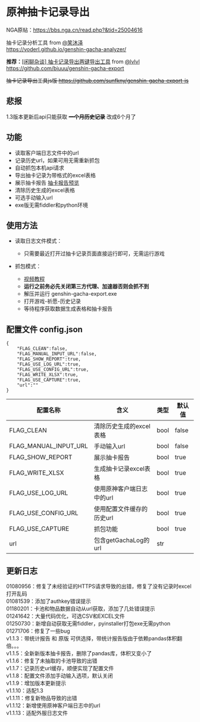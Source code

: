 # 原神抽卡记录导出

NGA原帖：https://bbs.nga.cn/read.php?&tid=25004616  

抽卡记录分析工具 from [@笑沐泽](https://bbs.nga.cn/read.php?tid=25004616&page=16#pid491033187Anchor)  
https://voderl.github.io/genshin-gacha-analyzer/

**推荐：**[[闲聊杂谈] 抽卡记录导出两键导出工具](https://bbs.nga.cn/read.php?tid=25559039) from [@lvlvl](https://bbs.nga.cn/nuke.php?func=ucp&uid=2260231)  
https://github.com/biuuu/genshin-gacha-export

~~抽卡记录导出工具js版 https://github.com/sunfkny/genshin-gacha-export-js~~  

## 悲报
1.3版本更新后api只能获取 ~~**一个月历史记录**~~ 改成6个月了

## 功能

 - 读取客户端日志文件中的url
 - 记录历史url，如果可用无需重新抓包
 - 自动抓包本机api请求
 - 导出抽卡记录为带格式的excel表格
 - 展示抽卡报告 [抽卡报告预览](抽卡报告.md)
 - 清除历史生成的excel表格
 - 可选手动输入url
 - exe版无需fiddler和python环境


## 使用方法
- 读取日志文件模式：

    - 只需要最近打开过抽卡记录页面直接运行即可，无需运行游戏

- 抓包模式：

    - [视频教程](https://www.bilibili.com/video/BV1tr4y1K7Ea/)  
    - **运行之前务必先关闭第三方代理、加速器否则会抓不到**
    - 解压并运行 genshin-gacha-export.exe  
    - 打开游戏-祈愿-历史记录  
    - 等待程序获取数据生成表格和抽卡报告  


## 配置文件 config.json

```
{
    "FLAG_CLEAN":false,
    "FLAG_MANUAL_INPUT_URL":false,
    "FLAG_SHOW_REPORT":true,
    "FLAG_USE_LOG_URL":true,
    "FLAG_USE_CONFIG_URL":true,
    "FLAG_WRITE_XLSX":true,
    "FLAG_USE_CAPTURE":true,
    "url":""
}
```
| 配置名称              | 含义                   | 类型 | 默认值 |
| --------------------- | ---------------------- | ---- | ------ |
| FLAG_CLEAN            | 清除历史生成的excel表格 | bool | false   |
| FLAG_MANUAL_INPUT_URL | 手动输入url            | bool | false  |
| FLAG_SHOW_REPORT      | 展示抽卡报告           | bool | true   |
| FLAG_WRITE_XLSX       | 生成抽卡记录excel表格 | bool |  true  |
| FLAG_USE_LOG_URL       | 使用原神客户端日志中的url | bool |  true  |
| FLAG_USE_CONFIG_URL       | 使用配置文件缓存的历史url | bool |  true  |
| FLAG_USE_CAPTURE       | 抓包功能 | bool |  true  |
| url                   | 包含getGachaLog的url  | str  |        |


## 更新日志

01080956：修复了未经验证的HTTPS请求导致的出错，修复了没有记录时excel打开乱码  
01081539：添加了authkey错误提示  
01180201：卡池和物品数据自动从url获取，添加了几处错误提示  
01241642：大量代码优化，可选CSV和EXCEL文件  
01250730：新增自动获取无需fiddler，pyinstaller打包exe无需python  
01271706：修复了一些bug  
v1.1.3：带统计报告 和 原版 可供选择，带统计报告版由于依赖pandas体积翻倍。。。  
v1.1.5：全新新版本抽卡报告，删除了pandas库，体积又变小了  
v1.1.6：修复了未抽取的卡池导致的出错  
v1.1.7：记录历史url缓存，顺便实现了配置文件  
v1.1.8：配置文件添加手动输入选项，默认关闭  
v1.1.9：增加版本更新提示  
v1.1.10：适配1.3  
v1.1.11：修复新物品导致的出错  
v1.1.12：新增使用原神客户端日志中的url  
v1.1.13：适配外服日志文件
